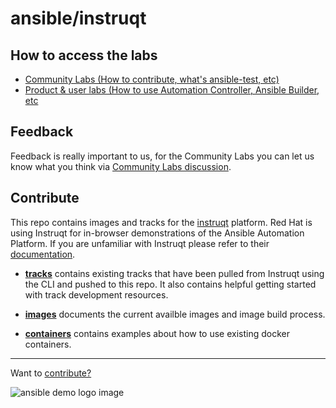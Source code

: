 # ansible/instruqt

## How to access the labs

* [Community Labs (How to contribute, what's ansible-test, etc)](https://www.redhat.com/en/engage/redhat-ansible-automation-202108061218)
* [Product & user labs (How to use Automation Controller, Ansible Builder, etc](https://www.ansible.com/products/ansible-training)

## Feedback

Feedback is really important to us, for the Community Labs you can let us know what you think via [Community Labs discussion](https://github.com/ansible/instruqt/discussions/54).


## Contribute

This repo contains images and tracks for the [instruqt](https://instruqt.com/) platform.  Red Hat is using Instruqt for in-browser demonstrations of the Ansible Automation Platform.  If you are unfamiliar with Instruqt please refer to their [documentation](https://docs.instruqt.com/).

- **[tracks](https://github.com/ansible/instruqt/tree/devel/tracks)** contains existing tracks that have been pulled from Instruqt using the CLI and pushed to this repo. It also contains helpful getting started with track development resources.

- **[images](https://github.com/ansible/instruqt/tree/devel/images)** documents the current availble images and image build process.

- **[containers](https://github.com/ansible/instruqt/tree/devel/containers)** contains examples about how to use existing docker containers.

<hr>

Want to [contribute?](docs/contribute.md)

![ansible demo logo image](assets/ansible-demo.png)
